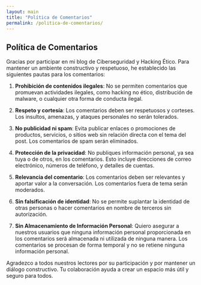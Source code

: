 ```yaml
---
layout: main
title: "Política de Comentarios"
permalink: /politica-de-comentarios/
---
```


## Política de Comentarios

Gracias por participar en mi blog de Ciberseguridad y Hacking Ético. Para mantener un ambiente constructivo y respetuoso, he establecido las siguientes pautas para los comentarios:

1. **Prohibición de contenidos ilegales**: No se permiten comentarios que promuevan actividades ilegales, como hacking no ético, distribución de malware, o cualquier otra forma de conducta ilegal.

2. **Respeto y cortesía**: Los comentarios deben ser respetuosos y corteses. Los insultos, amenazas, y ataques personales no serán tolerados.

3. **No publicidad ni spam**: Evita publicar enlaces o promociones de productos, servicios, o sitios web sin relación directa con el tema del post. Los comentarios de spam serán eliminados.

4. **Protección de la privacidad**: No publiques información personal, ya sea tuya o de otros, en los comentarios. Esto incluye direcciones de correo electrónico, números de teléfono, y detalles de cuentas.

5. **Relevancia del comentario**: Los comentarios deben ser relevantes y aportar valor a la conversación. Los comentarios fuera de tema serán moderados.

6. **Sin falsificación de identidad**: No se permite suplantar la identidad de otras personas o hacer comentarios en nombre de terceros sin autorización.

7. **Sin Almacenamiento de Información Personal**: Quiero asegurar a nuestros usuarios que ninguna información personal proporcionada en los comentarios será almacenada ni utilizada de ninguna manera. Los comentarios se procesan de forma temporal y no se retiene ninguna información personal.

Agradezco a todos nuestros lectores por su participación y por mantener un diálogo constructivo. Tu colaboración ayuda a crear un espacio más útil y seguro para todos.

